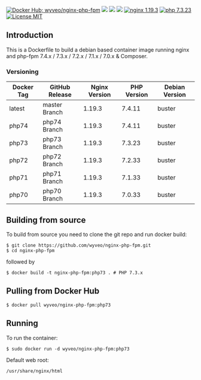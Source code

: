 [![Docker Hub; wyveo/nginx-php-fpm](https://img.shields.io/badge/docker%20hub-wyveo%2Fnginx--php--fpm-blue.svg?&logo=docker&style=for-the-badge)](https://hub.docker.com/r/wyveo/nginx-php-fpm/) [![](https://badges.weareopensource.me/docker/pulls/wyveo/nginx-php-fpm?style=for-the-badge)](https://hub.docker.com/r/wyveo/nginx-php-fpm/) [![](https://badges.weareopensource.me/docker/image-size/wyveo/nginx-php-fpm/php73?style=for-the-badge)](https://microbadger.com/images/wyveo/nginx-php-fpm) [![](https://img.shields.io/microbadger/layers/wyveo/nginx-php-fpm/php73.svg?&style=for-the-badge)](https://microbadger.com/images/wyveo/nginx-php-fpm) [![nginx 1.19.3](https://img.shields.io/badge/nginx-1.19.3-brightgreen.svg?&logo=nginx&logoColor=white&style=for-the-badge)](https://nginx.org/en/CHANGES) [![php 7.3.23](https://img.shields.io/badge/php--fpm-7.3.23-blue.svg?&logo=php&logoColor=white&style=for-the-badge)](https://secure.php.net/releases/7_3_22.php) [![License MIT](https://img.shields.io/badge/license-MIT-blue.svg?&style=for-the-badge)](https://github.com/wyveo/nginx-php-fpm/blob/master/LICENSE)

## Introduction
This is a Dockerfile to build a debian based container image running nginx and php-fpm 7.4.x / 7.3.x / 7.2.x / 7.1.x / 7.0.x & Composer.

### Versioning
| Docker Tag | GitHub Release | Nginx Version | PHP Version | Debian Version |
|-----|-------|-----|--------|--------|
| latest | master Branch |1.19.3 | 7.4.11 | buster |
| php74 | php74 Branch |1.19.3 | 7.4.11 | buster |
| php73 | php73 Branch |1.19.3 | 7.3.23 | buster |
| php72 | php72 Branch |1.19.3 | 7.2.33 | buster |
| php71 | php71 Branch |1.19.3 | 7.1.33 | buster |
| php70 | php70 Branch |1.19.3 | 7.0.33 | buster |

## Building from source
To build from source you need to clone the git repo and run docker build:
```
$ git clone https://github.com/wyveo/nginx-php-fpm.git
$ cd nginx-php-fpm
```

followed by
```
$ docker build -t nginx-php-fpm:php73 . # PHP 7.3.x
```


## Pulling from Docker Hub
```
$ docker pull wyveo/nginx-php-fpm:php73
```

## Running
To run the container:
```
$ sudo docker run -d wyveo/nginx-php-fpm:php73
```

Default web root:
```
/usr/share/nginx/html
```
